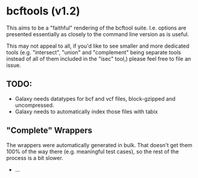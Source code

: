 # bcftools (v1.2)

This aims to be a "faithful" rendering of the bcftool suite. I.e. options are
presented essentially as closely to the command line version as is useful. 

This may not appeal to all, if you'd like to see smaller and more dedicated
tools (e.g. "intersect", "union" and "complement" being separate tools instead
of all of them included in the "isec" tool,) please feel free to file an issue.

## TODO:

- Galaxy needs datatypes for bcf and vcf files, block-gzipped and uncompressed.
- Galaxy needs to automatically index those files with tabix

## "Complete" Wrappers

The wrappers were automatically generated in bulk. That doesn't get them 100%
of the way there (e.g. meaningful test cases), so the rest of the process is a
bit slower.

- ...
